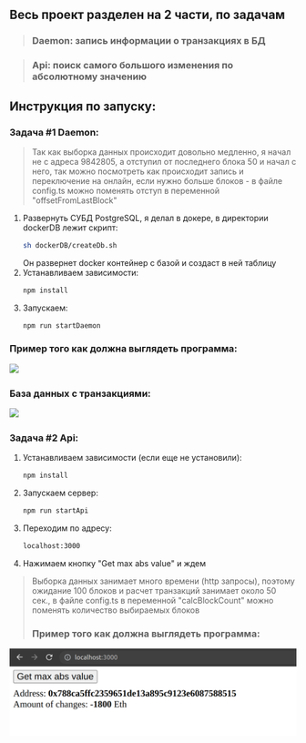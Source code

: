 ## Весь проект разделен на 2 части, по задачам
> ### Daemon: запись информации о транзакциях в БД

> ### Api: поиск самого большого изменения по абсолютному значению 

## Инструкция по запуску:
### Задача #1 Daemon:

> Так как выборка данных происходит довольно медленно, я начал не с адреса 9842805, а отступил от последнего блока 50 и начал с него, так можно посмотреть как происходит запись и переключение на онлайн, если нужно больше блоков - в файле config.ts можно поменять отступ в переменной "offsetFromLastBlock"

1. Развернуть СУБД PostgreSQL, я делал в докере, в директории dockerDB лежит скрипт:
    ```sh
    sh dockerDB/createDb.sh
    ```
   Он развернет docker контейнер с базой и создаст в ней таблицу
2. Устанавливаем зависимости: 
   ```sh
   npm install
    ```
3. Запускаем:
   ```sh
   npm run startDaemon
    ```
### Пример того как должна выглядеть программа:
![](daemonExample.png)
### База данных с транзакциями:
![](daemonDB.png)

### Задача #2 Api:

1. Устанавливаем зависимости (если еще не установили):
   ```sh
   npm install
    ```
   
2. Запускаем сервер:
   ```sh
   npm run startApi
   ```

3. Переходим по адресу:
   ```sh
   localhost:3000
   ```
4. Нажимаем кнопку "Get max abs value" и ждем
> Выборка данных занимает много времени (http запросы), поэтому ожидание 100 блоков и расчет транзакций занимает около 50 сек., в файле config.ts в переменной "calcBlockCount" можно поменять количество выбираемых блоков
> ### Пример того как должна выглядеть программа:
 ![](apiExample.png)